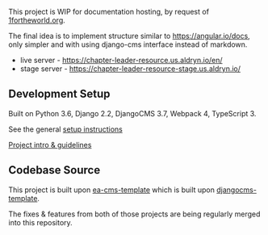This project is WIP for documentation hosting, by request of [1fortheworld.org](https://www.1fortheworld.org/).

The final idea is to implement structure similar to https://angular.io/docs,
only simpler and with using django-cms interface instead of markdown.

- live server - https://chapter-leader-resource.us.aldryn.io/en/
- stage server - https://chapter-leader-resource-stage.us.aldryn.io/


Development Setup
-------------------------------------------------------------------------------
Built on Python 3.6, Django 2.2, DjangoCMS 3.7, Webpack 4, TypeScript 3.

See the general [setup instructions](https://gitlab.com/what-digital/djangocms-template/-/blob/master/docs/setup-instruction.md)

[Project intro & guidelines](https://gitlab.com/what-digital/djangocms-template/-/blob/master/docs/README.md)


Codebase Source
-------------------------------------------------------------------------------

This project is built upon [ea-cms-template](https://gitlab.com/effective-altruism/ea-cms-template)
which is built upon [djangocms-template](https://gitlab.com/what-digital/djangocms-template).

The fixes & features from both of those projects are being regularly merged into this repository.
